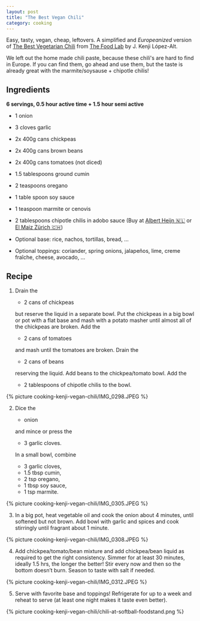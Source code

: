 ```yaml
---
layout: post
title: "The Best Vegan Chili"
category: cooking
---
```


Easy, tasty, vegan, cheap, leftovers. A simplified and *Europeanized* version of [The Best Vegetarian Chili](https://www.seriouseats.com/best-vegetarian-bean-chili) from [The Food Lab](https://www.goodreads.com/book/show/24861842-the-food-lab) by J. Kenji López-Alt.


We left out the home made chili paste, because these chili's are hard to find in Europe. If you can find them, go ahead and use them, but the taste is already great with the marmite/soysause + chipotle chilis!

## Ingredients

**6 servings, 0.5 hour active time + 1.5 hour semi active** 

- 1 onion
- 3 cloves garlic

- 2x 400g cans chickpeas 
- 2x 400g cans brown beans
- 2x 400g cans tomatoes (not diced)

- 1.5 tablespoons ground cumin
- 2 teaspoons oregano
- 1 table spoon soy sauce
- 1 teaspoon marmite or cenovis
- 2 tablespoons chipotle chilis in adobo sauce (Buy at [Albert Heijn 🇳🇱](https://www.ah.nl/producten/product/wi414999/la-morena-chipotle-peper-in-adobo-saus) or [El Maiz Zürich 🇨🇭](https://www.elmaiz.ch/))

- Optional base: rice, nachos, tortillas, bread, …
- Optional toppings: coriander, spring onions, jalapeños, lime, creme fraîche, cheese, avocado, …

## Recipe
1. Drain the 
   
   - 2 cans of chickpeas
    
    but reserve the liquid in a separate bowl. Put the chickpeas in a big bowl or pot with a flat base and mash with a potato masher until almost all of the chickpeas are broken. Add the 

    - 2 cans of tomatoes 

    and mash until the tomatoes are broken. Drain the 

    - 2 cans of beans 

    reserving the liquid. Add beans to the chickpea/tomato bowl. Add the 
 
	- 2 tablespoons of chipotle chilis to the bowl.

{% picture cooking-kenji-vegan-chili/IMG_0298.JPEG %}

2. Dice the 

   - onion 

   and mince or press the 

   - 3 garlic cloves. 

   In a small bowl, combine 

   - 3 garlic cloves, 
   - 1.5 tbsp cumin, 
   - 2 tsp oregano, 
   - 1 tbsp soy sauce, 
   - 1 tsp marmite.

{% picture cooking-kenji-vegan-chili/IMG_0305.JPEG %}

3. In a big pot, heat vegetable oil and cook the onion about 4 minutes, until softened but not brown. Add bowl with garlic and spices and cook stirringly until fragrant about 1 minute.

{% picture cooking-kenji-vegan-chili/IMG_0308.JPEG %}

4. Add chickpea/tomato/bean mixture and add chickpea/bean liquid as required to get the right consistency. Simmer for at least 30 minutes, ideally 1.5 hrs, the longer the better! Stir every now and then so the bottom doesn’t burn. Season to taste with salt if needed.

{% picture cooking-kenji-vegan-chili/IMG_0312.JPEG %}

5. Serve with favorite base and toppings! Refrigerate for up to a week and reheat to serve (at least one night makes it taste even better).

{% picture cooking-kenji-vegan-chili/chili-at-softball-foodstand.png %}

